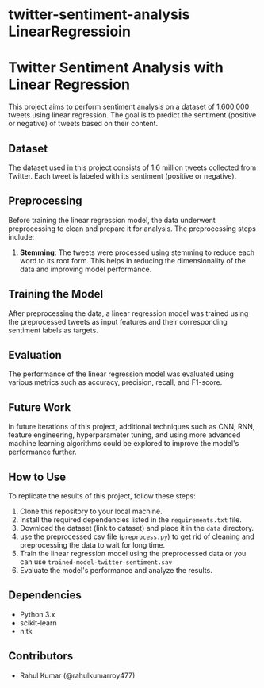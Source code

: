 # twitter-sentiment-analysis LinearRegressioin


<h1>Twitter Sentiment Analysis with Linear Regression</h1>

<p>This project aims to perform sentiment analysis on a dataset of 1,600,000 tweets using linear regression. The goal is to predict the sentiment (positive or negative) of tweets based on their content.</p>

<h2>Dataset</h2>

<p>The dataset used in this project consists of 1.6 million tweets collected from Twitter. Each tweet is labeled with its sentiment (positive or negative).</p>

<h2>Preprocessing</h2>

<p>Before training the linear regression model, the data underwent preprocessing to clean and prepare it for analysis. The preprocessing steps include:</p>
<ol>
    <li><strong>Stemming</strong>: The tweets were processed using stemming to reduce each word to its root form. This helps in reducing the dimensionality of the data and improving model performance.</li>
</ol>

<h2>Training the Model</h2>

<p>After preprocessing the data, a linear regression model was trained using the preprocessed tweets as input features and their corresponding sentiment labels as targets.</p>

<h2>Evaluation</h2>

<p>The performance of the linear regression model was evaluated using various metrics such as accuracy, precision, recall, and F1-score.</p>

<h2>Future Work</h2>

<p>In future iterations of this project, additional techniques such as CNN, RNN, feature engineering, hyperparameter tuning, and using more advanced machine learning algorithms could be explored to improve the model's performance further.</p>

<h2>How to Use</h2>

<p>To replicate the results of this project, follow these steps:</p>
<ol>
    <li>Clone this repository to your local machine.</li>
    <li>Install the required dependencies listed in the <code>requirements.txt</code> file.</li>
    <li>Download the dataset (link to dataset) and place it in the <code>data</code> directory.</li>
    <li>use the preprocessed csv file (<code>preprocess.py</code>) to get rid of cleaning and preprocessing the data to wait for long time.</li>
    <li>Train the linear regression model using the preprocessed data or you can use <code>trained-model-twitter-sentiment.sav</code></li>
    <li>Evaluate the model's performance and analyze the results.</li>
</ol>

<h2>Dependencies</h2>

<ul>
    <li>Python 3.x</li>
    <li>scikit-learn</li>
    <li>nltk</li>
</ul>

<h2>Contributors</h2>

<ul>
    <li>Rahul Kumar (@rahulkumarroy477)</li>
</ul>

